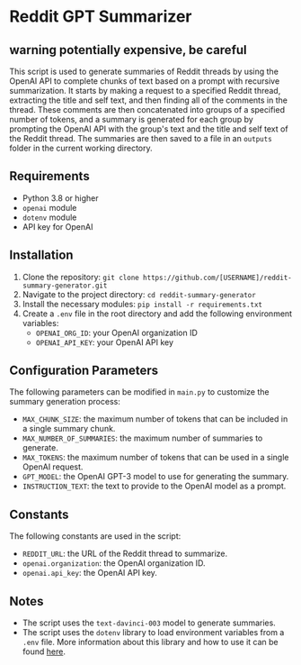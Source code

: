 # Reddit GPT Summarizer

## warning potentially expensive, be careful

This script is used to generate summaries of Reddit threads by using the OpenAI API to complete chunks of text based on a prompt with recursive summarization. It starts by making a request to a specified Reddit thread, extracting the title and self text, and then finding all of the comments in the thread. These comments are then concatenated into groups of a specified number of tokens, and a summary is generated for each group by prompting the OpenAI API with the group's text and the title and self text of the Reddit thread. The summaries are then saved to a file in an `outputs` folder in the current working directory.

## Requirements

- Python 3.8 or higher
- `openai` module
- `dotenv` module
- API key for OpenAI

## Installation

1. Clone the repository: `git clone https://github.com/[USERNAME]/reddit-summary-generator.git`
2. Navigate to the project directory: `cd reddit-summary-generator`
3. Install the necessary modules: `pip install -r requirements.txt`
4. Create a `.env` file in the root directory and add the following environment variables:
    - `OPENAI_ORG_ID`: your OpenAI organization ID
    - `OPENAI_API_KEY`: your OpenAI API key

## Configuration Parameters

The following parameters can be modified in `main.py` to customize the summary generation process:

- `MAX_CHUNK_SIZE`: the maximum number of tokens that can be included in a single summary chunk.
- `MAX_NUMBER_OF_SUMMARIES`: the maximum number of summaries to generate.
- `MAX_TOKENS`: the maximum number of tokens that can be used in a single OpenAI request.
- `GPT_MODEL`: the OpenAI GPT-3 model to use for generating the summary.
- `INSTRUCTION_TEXT`: the text to provide to the OpenAI model as a prompt.

## Constants

The following constants are used in the script:

- `REDDIT_URL`: the URL of the Reddit thread to summarize.
- `openai.organization`: the OpenAI organization ID.
- `openai.api_key`: the OpenAI API key.

## Notes

- The script uses the `text-davinci-003` model to generate summaries.
- The script uses the `dotenv` library to load environment variables from a `.env` file. More information about this library and how to use it can be found [here](https://pypi.org/project/python-dotenv/).
